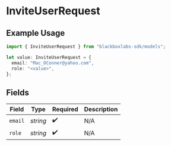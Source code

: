 # InviteUserRequest

## Example Usage

```typescript
import { InviteUserRequest } from "blackboxlabs-sdk/models";

let value: InviteUserRequest = {
  email: "Mac_OConner@yahoo.com",
  role: "<value>",
};
```

## Fields

| Field              | Type               | Required           | Description        |
| ------------------ | ------------------ | ------------------ | ------------------ |
| `email`            | *string*           | :heavy_check_mark: | N/A                |
| `role`             | *string*           | :heavy_check_mark: | N/A                |